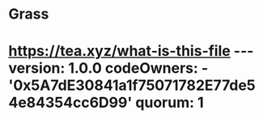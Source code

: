 # Grass
# https://tea.xyz/what-is-this-file --- version: 1.0.0 codeOwners:   - '0x5A7dE30841a1f75071782E77de54e84354cc6D99' quorum: 1
